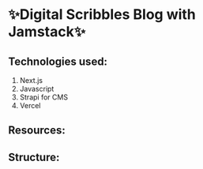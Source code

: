 # ✨Digital Scribbles Blog with Jamstack✨

## Technologies used:

1. Next.js
2. Javascript
3. Strapi for CMS
4. Vercel

## Resources:

## Structure:

